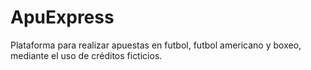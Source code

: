 # ApuExpress
Plataforma para realizar apuestas en futbol, futbol americano y boxeo, mediante el uso de créditos ficticios.
